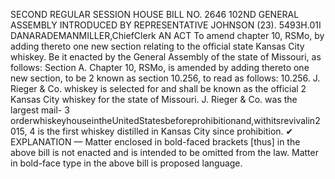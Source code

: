 SECOND REGULAR SESSION
HOUSE BILL NO. 2646
102ND GENERAL ASSEMBLY
INTRODUCED BY REPRESENTATIVE JOHNSON (23).
5493H.01I DANARADEMANMILLER,ChiefClerk
AN ACT
To amend chapter 10, RSMo, by adding thereto one new section relating to the official state
Kansas City whiskey.
Be it enacted by the General Assembly of the state of Missouri, as follows:
Section A. Chapter 10, RSMo, is amended by adding thereto one new section, to be
2 known as section 10.256, to read as follows:
10.256. J. Rieger & Co. whiskey is selected for and shall be known as the official
2 Kansas City whiskey for the state of Missouri. J. Rieger & Co. was the largest mail-
3 orderwhiskeyhouseintheUnitedStatesbeforeprohibitionand,withitsrevivalin2015,
4 is the first whiskey distilled in Kansas City since prohibition.
✔
EXPLANATION — Matter enclosed in bold-faced brackets [thus] in the above bill is not enacted and is
intended to be omitted from the law. Matter in bold-face type in the above bill is proposed language.